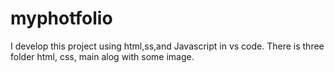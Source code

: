 # myphotfolio
I develop this project using html,ss,and Javascript in vs code.
There is three folder html, css, main alog with some image.
